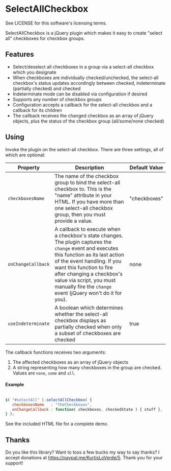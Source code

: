 SelectAllCheckbox
=================

See LICENSE for this software's licensing terms.

SelectAllCheckbox is a jQuery plugin which makes it easy to create "select all" checkboxes for checkbox groups.


## Features

* Select/deselect all checkboxes in a group via a select-all checkbox which you designate
* When checkboxes are individually checked/unchecked, the select-all checkbox's status updates accordingly between checked, indeterminate (partially checked) and checked
* Indeterminate mode can be disabled via configuration if desired
* Supports any number of checkbox groups
* Configuration accepts a callback for the select-all checkbox and a callback for its children
* The callback receives the changed checkbox as an array of jQuery objects, plus the status of the checkbox group (all/some/none checked)


## Using

Invoke the plugin on the select-all checkbox.  There are three settings, all of which are optional:

| Property | Description | Default Value |
| ----------------- | --------------------------------------------------------------------------------------------------------------------------- |---------------|
| `checkboxesName` | The name of the checkbox group to bind the select-all checkbox to.  This is the "name" attribute in your HTML.  If you have more than one select-all checkbox group, then you must provide a value. | "checkboxes" |
| `onChangeCallback` | A callback to execute when a checkbox's state changes.  The plugin captures the `change` event and executes this function as its last action of the event handling.  If you want this function to fire after changing a checkbox's value via script, you must manually fire the `change` event (jQuery won't do it for you). | none |
| `useIndeterminate` | A boolean which determines whether the select-all checkbox displays as partially checked when only a subset of checkboxes are checked | true |


The callback functions receives two arguments:

1.  The affected checkboxes as an array of jQuery objects 
2.  A string representing how many checkboxes in the group are checked.  Values are `none`, `some` and `all`.


#### Example


```javascript

$( "#selectAll" ).selectAllCheckbox( {
   checkboxesName   : "theCheckboxes",
   onChangeCallback : function( checkboxes, checkedState ) { stuff },
} );

```

See the included HTML file for a complete demo.


## Thanks

Do you like this library?  Want to toss a few bucks my way to say thanks?  I accept donations at https://paypal.me/KurtisLoVerde/5.  Thank you for your support!
